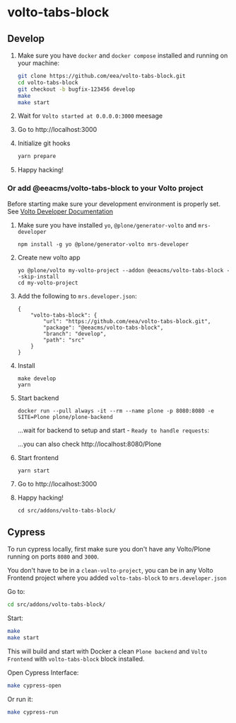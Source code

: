 # volto-tabs-block

## Develop

1. Make sure you have `docker` and `docker compose` installed and running on your machine:

    ```Bash
    git clone https://github.com/eea/volto-tabs-block.git
    cd volto-tabs-block
    git checkout -b bugfix-123456 develop
    make
    make start
    ```

1. Wait for `Volto started at 0.0.0.0:3000` meesage

1. Go to http://localhost:3000

1. Initialize git hooks

    ```Bash
    yarn prepare
    ```

1. Happy hacking!

### Or add @eeacms/volto-tabs-block to your Volto project

Before starting make sure your development environment is properly set. See [Volto Developer Documentation](https://docs.voltocms.com/getting-started/install/)

1.  Make sure you have installed `yo`, `@plone/generator-volto` and `mrs-developer`

        npm install -g yo @plone/generator-volto mrs-developer

1.  Create new volto app

        yo @plone/volto my-volto-project --addon @eeacms/volto-tabs-block --skip-install
        cd my-volto-project

1.  Add the following to `mrs.developer.json`:

        {
            "volto-tabs-block": {
                "url": "https://github.com/eea/volto-tabs-block.git",
                "package": "@eeacms/volto-tabs-block",
                "branch": "develop",
                "path": "src"
            }
        }

1.  Install

        make develop
        yarn

1.  Start backend

        docker run --pull always -it --rm --name plone -p 8080:8080 -e SITE=Plone plone/plone-backend

    ...wait for backend to setup and start - `Ready to handle requests`:

    ...you can also check http://localhost:8080/Plone

1.  Start frontend

        yarn start

1.  Go to http://localhost:3000

1.  Happy hacking!

        cd src/addons/volto-tabs-block/

## Cypress

To run cypress locally, first make sure you don't have any Volto/Plone running on ports `8080` and `3000`.

You don't have to be in a `clean-volto-project`, you can be in any Volto Frontend
project where you added `volto-tabs-block` to `mrs.developer.json`

Go to:

  ```BASH
  cd src/addons/volto-tabs-block/
  ```

Start:

  ```Bash
  make
  make start
  ```

This will build and start with Docker a clean `Plone backend` and `Volto Frontend` with `volto-tabs-block` block installed.

Open Cypress Interface:

  ```Bash
  make cypress-open
  ```

Or run it:

  ```Bash
  make cypress-run
  ```
